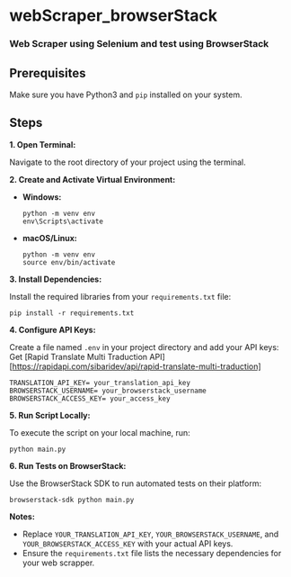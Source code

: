 # webScraper_browserStack
### Web Scraper using Selenium and test using BrowserStack


## Prerequisites

Make sure you have Python3 and `pip` installed on your system.

## Steps

**1. Open Terminal:**

Navigate to the root directory of your project using the terminal.

**2. Create and Activate Virtual Environment:**

*   **Windows:**

    ```
    python -m venv env
    env\Scripts\activate
    ```

*   **macOS/Linux:**

    ```
    python -m venv env
    source env/bin/activate
    ```

**3. Install Dependencies:**

Install the required libraries from your `requirements.txt` file:

    
    pip install -r requirements.txt
    

**4. Configure API Keys:**

Create a file named `.env` in your project directory and add your API keys:
Get [Rapid Translate Multi Traduction API][https://rapidapi.com/sibaridev/api/rapid-translate-multi-traduction]


    TRANSLATION_API_KEY= your_translation_api_key
    BROWSERSTACK_USERNAME= your_browserstack_username
    BROWSERSTACK_ACCESS_KEY= your_access_key
    

**5. Run Script Locally:**

To execute the script on your local machine, run:

    
    python main.py
    

**6. Run Tests on BrowserStack:**

Use the BrowserStack SDK to run automated tests on their platform:

    
    browserstack-sdk python main.py





**Notes:**

*   Replace `YOUR_TRANSLATION_API_KEY`, `YOUR_BROWSERSTACK_USERNAME`, and `YOUR_BROWSERSTACK_ACCESS_KEY` with your actual API keys.
*   Ensure the `requirements.txt` file lists the necessary dependencies for your web scrapper.
